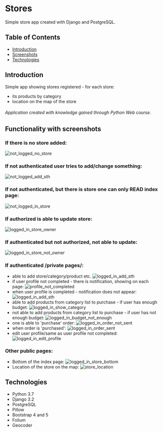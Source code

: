 # Stores
Simple store app created with Django and PostgreSQL.


## Table of Contents
* [Introduction](#introduction)
* [Screenshots](#functionality-with-screenshots)
* [Technologies](#technologies)

## Introduction
Simple app showing stores registered - for each store: 
- its products by category
- location on the map of the store
###### Application created with knowledge gained through Python Web course.


## Functionality with screenshots
### If there is no store added:
![not_logged_no_store](https://user-images.githubusercontent.com/48320090/153177899-ff856002-7851-4261-9d19-80c882e1d11f.png)

### If not authenticated user tries to add/change something:
![not_logged_add_sth](https://user-images.githubusercontent.com/48320090/153178575-59f8b930-6852-45e1-b48e-f4c25466ebd4.png)

### If not authenticated, but there is store one can only READ index page:
![not_logged_in_store](https://user-images.githubusercontent.com/48320090/153179134-698a77e9-b06a-408d-a72e-17f8ea620596.png)

### If authorized is able to update store:
![logged_in_store_owner](https://user-images.githubusercontent.com/48320090/153180217-c009162d-2746-484e-8e8b-2ed48b6de6bb.png)

### If authenticated but not authorized, not able to update:
![logged_in_store_not_owner](https://user-images.githubusercontent.com/48320090/153180458-93ce5d4d-5a38-4a60-a7b6-d099e4ea0bd0.png)

### If authenticated /private pages/:
* able to add store/category/product etc.
![logged_in_add_sth](https://user-images.githubusercontent.com/48320090/153180924-069f2bde-6634-465f-8ccd-a22067b3597e.png)
* if user profile not completed - there is notification, showing on each page:
![profile_not_completed](https://user-images.githubusercontent.com/48320090/153181795-6acf3ef1-363b-4779-b739-5864cc6b48d1.png)
* when user profile is completed - notification does not appear:
![logged_in_add_sth](https://user-images.githubusercontent.com/48320090/153182113-5025daaa-fb2a-41c1-bca9-2e33381bffcf.png)
* able to add products from category list to purchase - if user has enough budget:
![logged_in_show_category](https://user-images.githubusercontent.com/48320090/153182685-54b3fe92-9434-401a-b5ef-1de119928cda.png)
* not able to add products from category list to purchase - if user has not enough budget:
![logged_in_budget_not_enough](https://user-images.githubusercontent.com/48320090/153182896-4ba53452-2820-4d17-9df8-3582ba0ca43c.png)
* one is able to 'purchase' order:
![logged_in_order_not_sent](https://user-images.githubusercontent.com/48320090/153183348-f2884e3f-45a3-4c99-a096-f95cd113e624.png)
* when order is 'purchased':
![logged_in_order_sent](https://user-images.githubusercontent.com/48320090/153183640-6329605f-8241-4cc2-818f-7032d51622b2.png)
* edit user profile/same as user profile not completed:
![logged_in_edit_profile](https://user-images.githubusercontent.com/48320090/153184001-9a0d56e2-21f0-488b-acd8-fb4389621769.png)

### Other public pages:
* Bottom of the index page:
![logged_in_store_bottom](https://user-images.githubusercontent.com/48320090/153184487-2e21e001-5b75-4535-95c4-1554afd1ea75.png)
* Location of the store on the map:
![store_location](https://user-images.githubusercontent.com/48320090/153184608-3cfeb0f8-70e8-4e5a-86b4-520493279be0.png)



## Technologies
* Python 3.7
* Django 3.2
* PostgreSQL 
* Pillow
* Bootstrap 4 and 5
* Folium
* Geocoder
